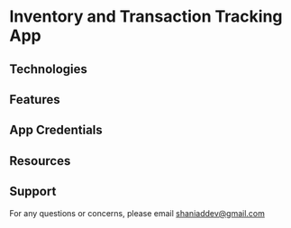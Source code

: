 # Inventory and Transaction Tracking App
## Technologies
## Features
## App Credentials
## Resources
## Support
For any questions or concerns, please email [shaniaddev@gmail.com](mailto:shaniaddev@gmail.com?subject=[GitHub]%20Inventory%20Transaction%20Vanilla%20PHP)
